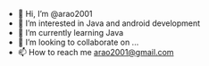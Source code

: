 - 👋 Hi, I’m @arao2001
- 👀 I’m interested in Java and android development
- 🌱 I’m currently learning Java
- 💞️ I’m looking to collaborate on ...
- 📫 How to reach me arao2001@gmail.com

<!---
arao2001/arao2001 is a ✨ special ✨ repository because its `README.md` (this file) appears on your GitHub profile.
You can click the Preview link to take a look at your changes.
--->
